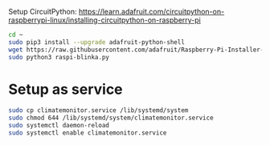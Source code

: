 Setup CircuitPython: https://learn.adafruit.com/circuitpython-on-raspberrypi-linux/installing-circuitpython-on-raspberry-pi

```bash
cd ~
sudo pip3 install --upgrade adafruit-python-shell
wget https://raw.githubusercontent.com/adafruit/Raspberry-Pi-Installer-Scripts/master/raspi-blinka.py
sudo python3 raspi-blinka.py
```


# Setup as service
```bash
sudo cp climatemonitor.service /lib/systemd/system
sudo chmod 644 /lib/systemd/system/climatemonitor.service
sudo systemctl daemon-reload
sudo systemctl enable climatemonitor.service
```